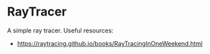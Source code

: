 # RayTracer
A simple ray tracer.
Useful resources:
- https://raytracing.github.io/books/RayTracingInOneWeekend.html





